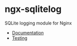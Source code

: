 # ngx-sqlitelog

SQLite logging module for Nginx

* [Documentation](https://git.serope.com/me/ngx-sqlitelog/wiki/Readme-main)
* [Testing](https://git.serope.com/me/ngx-sqlitelog/wiki/Readme-t)

